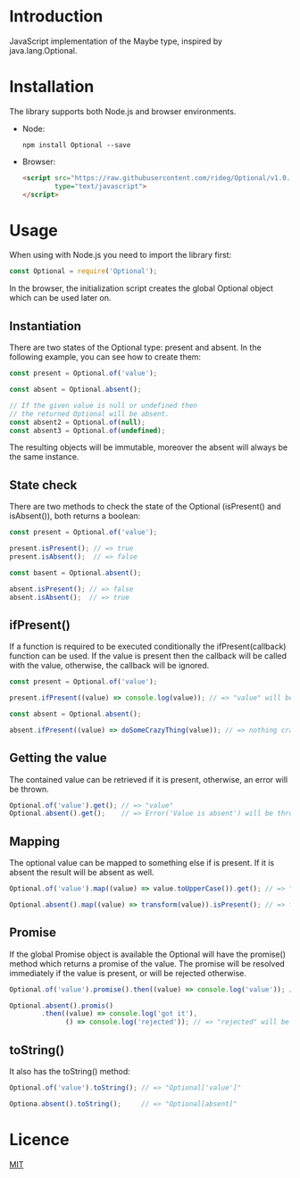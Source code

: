 Introduction
============
JavaScript implementation of the Maybe type, inspired by java.lang.Optional.

Installation
============
The library supports both Node.js and browser environments.

 * Node:
   ```shell
   npm install Optional --save
   ```
 * Browser:
   ```html
   <script src="https://raw.githubusercontent.com/rideg/Optional/v1.0.0/optional.min.js" 
           type="text/javascript">
   </script>
   ```

Usage
======
When using with Node.js you need to import the library first:

```javascript
const Optional = require('Optional');
```
In the browser, the initialization script creates the global Optional object which can be used later on.


Instantiation
-------------
There are two states of the Optional type: present and absent. In the following example, you can see how to
create them:

```javascript
const present = Optional.of('value');

const absent = Optional.absent();

// If the given value is null or undefined then 
// the returned Optional will be absent.
const absent2 = Optional.of(null);
const absent3 = Optional.of(undefined);
```

The resulting objects will be immutable, moreover the absent will always be the same instance.

State check
-----------
There are two methods to check the state of the Optional (isPresent() and isAbsent()), both returns a boolean:

```javascript
const present = Optional.of('value');

present.isPresent(); // => true
present.isAbsent();  // => false

const basent = Optional.absent();

absent.isPresent(); // => false
absent.isAbsent();  // => true
```

ifPresent()
-----------
If a function is required to be executed conditionally the ifPresent(callback) function can be used.
If the value is present then the callback will be called with the value, otherwise, the callback will
be ignored.

```javascript
const present = Optional.of('value');

present.ifPresent((value) => console.log(value)); // => "value" will be printed.

const absent = Optional.absent();

absent.ifPresent((value) => doSomeCrazyThing(value)); // => nothing crazy will happend.
```

Getting the value
-----------------
The contained value can be retrieved if it is present, otherwise, an error will be thrown.

```javascript
Optional.of('value').get(); // => "value"
Optional.absent().get();    // => Error('Value is absent') will be thrown.
```

Mapping
-------
The optional value can be mapped to something else if is present. If it is absent the result will be absent as well.

```javascript
Optional.of('value').map((value) => value.toUpperCase()).get(); // => "VALUE"

Optional.absent().map((value) => transform(value)).isPresent(); // => false
```

Promise
-------
If the global Promise object is available the Optional will have the promise() method which returns a promise of the value. The promise will be resolved immediately if the value is present,
or will be rejected otherwise. 

```javascript
Optional.of('value').promise().then((value) => console.log('value')); // => "value" will be printed.

Optional.absent().promis()
        .then((value) => console.log('got it'), 
              () => console.log('rejected')); // => "rejected" will be printed.
```

toString()
----------
It also has the toString() method:

```javascript
Optional.of('value').toString(); // => "Optional['value']"

Optiona.absent().toString();     // => "Optional[absent]"
```

Licence
=======

[MIT](https://opensource.org/licenses/MIT)

